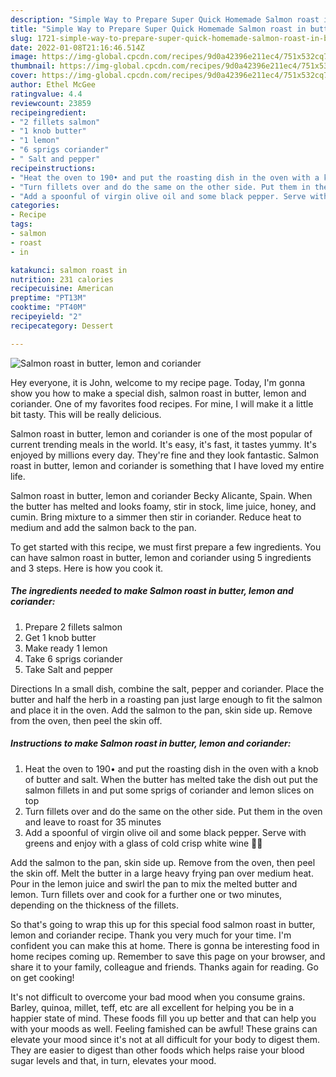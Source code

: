 ```yaml
---
description: "Simple Way to Prepare Super Quick Homemade Salmon roast in butter, lemon and coriander"
title: "Simple Way to Prepare Super Quick Homemade Salmon roast in butter, lemon and coriander"
slug: 1721-simple-way-to-prepare-super-quick-homemade-salmon-roast-in-butter-lemon-and-coriander
date: 2022-01-08T21:16:46.514Z
image: https://img-global.cpcdn.com/recipes/9d0a42396e211ec4/751x532cq70/salmon-roast-in-butter-lemon-and-coriander-recipe-main-photo.jpg
thumbnail: https://img-global.cpcdn.com/recipes/9d0a42396e211ec4/751x532cq70/salmon-roast-in-butter-lemon-and-coriander-recipe-main-photo.jpg
cover: https://img-global.cpcdn.com/recipes/9d0a42396e211ec4/751x532cq70/salmon-roast-in-butter-lemon-and-coriander-recipe-main-photo.jpg
author: Ethel McGee
ratingvalue: 4.4
reviewcount: 23859
recipeingredient:
- "2 fillets salmon"
- "1 knob butter"
- "1 lemon"
- "6 sprigs coriander"
- " Salt and pepper"
recipeinstructions:
- "Heat the oven to 190• and put the roasting dish in the oven with a knob of butter and salt. When the butter has melted take the dish out put the salmon fillets in and put some sprigs of coriander and lemon slices on top"
- "Turn fillets over and do the same on the other side. Put them in the oven and leave to roast for 35 minutes"
- "Add a spoonful of virgin olive oil and some black pepper. Serve with greens and enjoy with a glass of cold crisp white wine 🥂😊"
categories:
- Recipe
tags:
- salmon
- roast
- in

katakunci: salmon roast in 
nutrition: 231 calories
recipecuisine: American
preptime: "PT13M"
cooktime: "PT40M"
recipeyield: "2"
recipecategory: Dessert

---
```



![Salmon roast in butter, lemon and coriander](https://img-global.cpcdn.com/recipes/9d0a42396e211ec4/751x532cq70/salmon-roast-in-butter-lemon-and-coriander-recipe-main-photo.jpg)

Hey everyone, it is John, welcome to my recipe page. Today, I'm gonna show you how to make a special dish, salmon roast in butter, lemon and coriander. One of my favorites food recipes. For mine, I will make it a little bit tasty. This will be really delicious.

Salmon roast in butter, lemon and coriander is one of the most popular of current trending meals in the world. It's easy, it's fast, it tastes yummy. It's enjoyed by millions every day. They're fine and they look fantastic. Salmon roast in butter, lemon and coriander is something that I have loved my entire life.

Salmon roast in butter, lemon and coriander Becky Alicante, Spain. When the butter has melted and looks foamy, stir in stock, lime juice, honey, and cumin. Bring mixture to a simmer then stir in coriander. Reduce heat to medium and add the salmon back to the pan.


To get started with this recipe, we must first prepare a few ingredients. You can have salmon roast in butter, lemon and coriander using 5 ingredients and 3 steps. Here is how you cook it.

<!--inarticleads1-->

##### The ingredients needed to make Salmon roast in butter, lemon and coriander:

1. Prepare 2 fillets salmon
1. Get 1 knob butter
1. Make ready 1 lemon
1. Take 6 sprigs coriander
1. Take  Salt and pepper


Directions In a small dish, combine the salt, pepper and coriander. Place the butter and half the herb in a roasting pan just large enough to fit the salmon and place it in the oven. Add the salmon to the pan, skin side up. Remove from the oven, then peel the skin off. 

<!--inarticleads2-->

##### Instructions to make Salmon roast in butter, lemon and coriander:

1. Heat the oven to 190• and put the roasting dish in the oven with a knob of butter and salt. When the butter has melted take the dish out put the salmon fillets in and put some sprigs of coriander and lemon slices on top
1. Turn fillets over and do the same on the other side. Put them in the oven and leave to roast for 35 minutes
1. Add a spoonful of virgin olive oil and some black pepper. Serve with greens and enjoy with a glass of cold crisp white wine 🥂😊


Add the salmon to the pan, skin side up. Remove from the oven, then peel the skin off. Melt the butter in a large heavy frying pan over medium heat. Pour in the lemon juice and swirl the pan to mix the melted butter and lemon. Turn fillets over and cook for a further one or two minutes, depending on the thickness of the fillets. 

So that's going to wrap this up for this special food salmon roast in butter, lemon and coriander recipe. Thank you very much for your time. I'm confident you can make this at home. There is gonna be interesting food in home recipes coming up. Remember to save this page on your browser, and share it to your family, colleague and friends. Thanks again for reading. Go on get cooking!

It's not difficult to overcome your bad mood when you consume grains. Barley, quinoa, millet, teff, etc are all excellent for helping you be in a happier state of mind. These foods fill you up better and that can help you with your moods as well. Feeling famished can be awful! These grains can elevate your mood since it's not at all difficult for your body to digest them. They are easier to digest than other foods which helps raise your blood sugar levels and that, in turn, elevates your mood.
